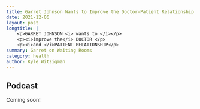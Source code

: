 ```yaml
---
title: Garret Johnson Wants to Improve the Doctor-Patient Relationship (coming soon!)
date: 2021-12-06
layout: post
longtitle: |
    <p>GARRET JOHNSON <i> wants to </i></p>
    <p><i>improve the</i> DOCTOR </p>
    <p><i>and </i>PATIENT RELATIONSHIP</p>
summary: Garret on Waiting Rooms
category: health
author: Kyle Witzigman
---
```


## Podcast
Coming soon!